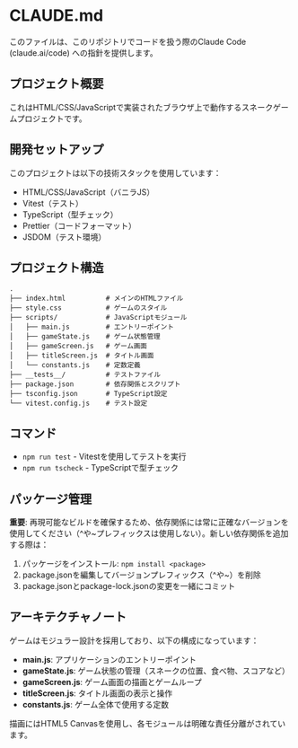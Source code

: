 # CLAUDE.md

このファイルは、このリポジトリでコードを扱う際のClaude Code (claude.ai/code) への指針を提供します。

## プロジェクト概要

これはHTML/CSS/JavaScriptで実装されたブラウザ上で動作するスネークゲームプロジェクトです。

## 開発セットアップ

このプロジェクトは以下の技術スタックを使用しています：

- HTML/CSS/JavaScript（バニラJS）
- Vitest（テスト）
- TypeScript（型チェック）
- Prettier（コードフォーマット）
- JSDOM（テスト環境）

## プロジェクト構造

```
.
├── index.html          # メインのHTMLファイル
├── style.css           # ゲームのスタイル
├── scripts/            # JavaScriptモジュール
│   ├── main.js         # エントリーポイント
│   ├── gameState.js    # ゲーム状態管理
│   ├── gameScreen.js   # ゲーム画面
│   ├── titleScreen.js  # タイトル画面
│   └── constants.js    # 定数定義
├── __tests__/          # テストファイル
├── package.json        # 依存関係とスクリプト
├── tsconfig.json       # TypeScript設定
└── vitest.config.js    # テスト設定
```

## コマンド

- `npm run test` - Vitestを使用してテストを実行
- `npm run tscheck` - TypeScriptで型チェック

## パッケージ管理

**重要**: 再現可能なビルドを確保するため、依存関係には常に正確なバージョンを使用してください（^や~プレフィックスは使用しない）。新しい依存関係を追加する際は：

1. パッケージをインストール: `npm install <package>`
2. package.jsonを編集してバージョンプレフィックス（^や~）を削除
3. package.jsonとpackage-lock.jsonの変更を一緒にコミット

## アーキテクチャノート

ゲームはモジュラー設計を採用しており、以下の構成になっています：

- **main.js**: アプリケーションのエントリーポイント
- **gameState.js**: ゲーム状態の管理（スネークの位置、食べ物、スコアなど）
- **gameScreen.js**: ゲーム画面の描画とゲームループ
- **titleScreen.js**: タイトル画面の表示と操作
- **constants.js**: ゲーム全体で使用する定数

描画にはHTML5 Canvasを使用し、各モジュールは明確な責任分離がされています。
